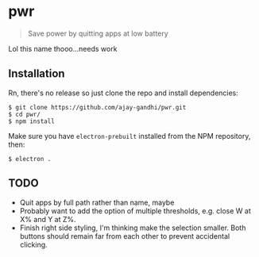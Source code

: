 # pwr

> Save power by quitting apps at low battery

Lol this name thooo...needs work

## Installation

Rn, there's no release so just clone the repo and install dependencies:

```
$ git clone https://github.com/ajay-gandhi/pwr.git
$ cd pwr/
$ npm install
```

Make sure you have `electron-prebuilt` installed from the NPM repository, then:

```
$ electron .
```

## TODO

* Quit apps by full path rather than name, maybe
* Probably want to add the option of multiple thresholds, e.g. close W at X% and
  Y at Z%.
* Finish right side styling, I'm thinking make the selection smaller. Both
  buttons should remain far from each other to prevent accidental clicking.
